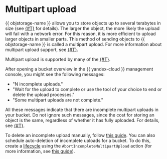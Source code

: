 # Multipart upload

{{ objstorage-name }} allows you to store objects up to several terabytes in size (see [{#T}](limits.md) for details). The larger the object, the more likely the upload will fail with a network error. For this reason, it is more efficient to upload larger objects in smaller parts. This method of sending objects to {{ objstorage-name }} is called a multipart upload. For more information about multipart upload support, see [{#T}](../s3/api-ref/multipart.md).

Multipart upload is supported by many of the [{#T}](../tools/index.md).

After opening a bucket overview in the {{ yandex-cloud }} management console, you might see the following messages:

- "N incomplete uploads."
- "Wait for the upload to complete or use the tool of your choice to end or delete the upload processes."
- "Some multipart uploads are not complete."

All these messages indicate that there are incomplete multipart uploads in your bucket. Do not ignore such messages, since the cost for storing an object is the same, regardless of whether it has fully uploaded. For details, see [{#T}](../pricing.md).

To delete an incomplete upload manually, follow [this guide](../operations/objects/deleting-multipart.md). You can also schedule auto-deletion of incomplete uploads for a bucket. To do this, create a [lifecycle](lifecycles.md) using the `AbortIncompleteMultipartUpload` action (for more information, see [this guide](../operations/buckets/lifecycles.md)).

